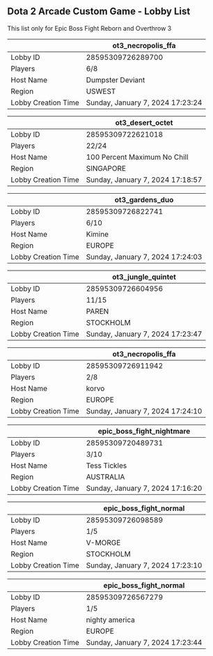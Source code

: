## Dota 2 Arcade Custom Game - Lobby List

This list only for Epic Boss Fight Reborn and Overthrow 3

|  | ot3_necropolis_ffa |
| ------ | ------ |
| Lobby ID | 28595309726289700 |
| Players | 6/8 |
| Host Name | Dumpster Deviant |
| Region | USWEST |
| Lobby Creation Time | Sunday, January 7, 2024 17:23:24 |


|  | ot3_desert_octet |
| ------ | ------ |
| Lobby ID | 28595309722621018 |
| Players | 22/24 |
| Host Name | 100 Percent Maximum No Chill |
| Region | SINGAPORE |
| Lobby Creation Time | Sunday, January 7, 2024 17:18:57 |


|  | ot3_gardens_duo |
| ------ | ------ |
| Lobby ID | 28595309726822741 |
| Players | 6/10 |
| Host Name | Kimine |
| Region | EUROPE |
| Lobby Creation Time | Sunday, January 7, 2024 17:24:03 |


|  | ot3_jungle_quintet |
| ------ | ------ |
| Lobby ID | 28595309726604956 |
| Players | 11/15 |
| Host Name | PAREN |
| Region | STOCKHOLM |
| Lobby Creation Time | Sunday, January 7, 2024 17:23:47 |


|  | ot3_necropolis_ffa |
| ------ | ------ |
| Lobby ID | 28595309726911942 |
| Players | 2/8 |
| Host Name | korvo |
| Region | EUROPE |
| Lobby Creation Time | Sunday, January 7, 2024 17:24:10 |


|  | epic_boss_fight_nightmare |
| ------ | ------ |
| Lobby ID | 28595309720489731 |
| Players | 3/10 |
| Host Name | Tess Tickles |
| Region | AUSTRALIA |
| Lobby Creation Time | Sunday, January 7, 2024 17:16:20 |


|  | epic_boss_fight_normal |
| ------ | ------ |
| Lobby ID | 28595309726098589 |
| Players | 1/5 |
| Host Name | V-MORGE |
| Region | STOCKHOLM |
| Lobby Creation Time | Sunday, January 7, 2024 17:23:10 |


|  | epic_boss_fight_normal |
| ------ | ------ |
| Lobby ID | 28595309726567279 |
| Players | 1/5 |
| Host Name | nighty america |
| Region | EUROPE |
| Lobby Creation Time | Sunday, January 7, 2024 17:23:44 |


